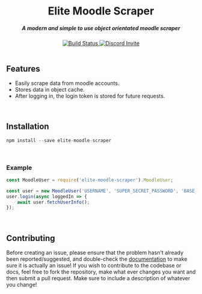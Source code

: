 <h1 align="center"><b>Elite Moodle Scraper</b></h1>
<h5 align="center">A modern and simple to use object orientated moodle scraper</h5>
<div align="center">
    <a href="https://travis-ci.com/XeliteXirish/EliteMoodleScraper">
        <img src="https://travis-ci.com/XeliteXirish/EliteMoodleScraper.svg?token=5pJCf8csqaNRFsJJAzsK&branch=master" alt="Build Status"/>
    </a>
    <a href="">
        <img src="https://discordapp.com/api/guilds/433054430045143050/embed.png" alt="Discord Invite"/>
    </a>
</div>
<br/>

## Features

 - Easily scrape data from moodle accounts.
 - Stores data in object cache.
 - After logging in, the login token is stored for future requests.

<br/>

## Installation
```javascript
npm install --save elite-moodle-scraper
```

<br/>

### Example
```javascript
const MoodleUser = require('elite-moodle-scraper').MoodleUser;

const user = new MoodleUser('USERNAME', 'SUPER_SECRET_PASSWORD', 'BASE_MOODLE_URL');
user.login(async loggedIn => {
    await user.fetchUserInfo();
});
```

<br/>

## Contributing
Before creating an issue, please ensure that the problem hasn't already been reported/suggested, and double-check the
[documentation](https://xelitexirish.github.io/EliteMoodleScraper/) to make sure it is actually an issue!
If you wish to contribute to the codebase or docs, feel free to fork the repository, make what ever changes
you want and then submit a pull request.  Make sure to include a description of whatever you change!
